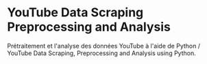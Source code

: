 # YouTube Data Scraping Preprocessing and Analysis
Prétraitement et l'analyse des données YouTube à l'aide de Python / YouTube Data Scraping, Preprocessing and Analysis using Python. 
